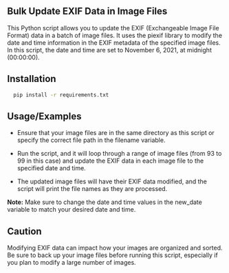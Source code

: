 
## Bulk Update EXIF Data in Image Files

This Python script allows you to update the EXIF (Exchangeable Image File Format) data in a batch of image files. It uses the piexif library to modify the date and time information in the EXIF metadata of the specified image files. In this script, the date and time are set to November 6, 2021, at midnight (00:00:00).


## Installation


```bash
  pip install -r requirements.txt
```

## Usage/Examples

- Ensure that your image files are in the same directory as this script or specify the correct file path in the filename variable.

- Run the script, and it will loop through a range of image files (from 93 to 99 in this case) and update the EXIF data in each image file to the specified date and time.

- The updated image files will have their EXIF data modified, and the script will print the file names as they are processed.

**Note:** Make sure to change the date and time values in the new_date variable to match your desired date and time.


## Caution

Modifying EXIF data can impact how your images are organized and sorted. Be sure to back up your image files before running this script, especially if you plan to modify a large number of images.
